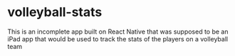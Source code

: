 # volleyball-stats
This is an incomplete app built on React Native that was supposed to be an iPad app that would be used to track the stats of the players on a volleyball team
